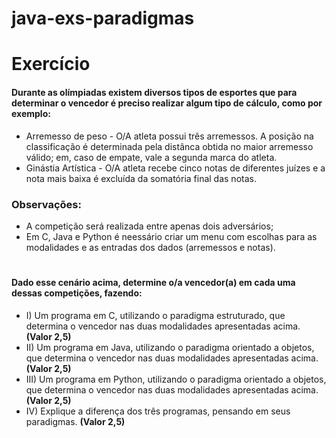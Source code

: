 # java-exs-paradigmas

# Exercício

#### Durante as olímpiadas existem diversos tipos de esportes que para determinar o vencedor é preciso realizar algum tipo de cálculo, como por exemplo:

  - Arremesso de peso - O/A atleta possui três arremessos. A posição na classificação é determinada pela distânca obtida no maior arremesso válido; em, caso de empate, vale a segunda marca do atleta.
  - Ginástia Artística - O/A atleta recebe cinco notas de diferentes juízes e a nota mais baixa é excluída da somatória final das notas.

  ### Observações:
  - A competição será realizada entre apenas dois adversários;
  - Em C, Java e Python é neessário criar um menu com escolhas  para as modalidades e as entradas dos dados (arremessos e notas).
#
#### Dado esse cenário acima, determine o/a vencedor(a) em cada uma dessas competições, fazendo:

- I) Um programa em C, utilizando o paradigma estruturado, que determina o vencedor nas duas modalidades apresentadas acima. **(Valor 2,5)**
- II) Um programa em Java, utilizando o paradigma orientado a objetos, que determina o vencedor nas duas modalidades apresentadas acima. **(Valor 2,5)**
- III) Um programa em Python, utilizando o paradigma orientado a objetos, que determina o vencedor nas duas modalidades apresentadas acima. **(Valor 2,5)**
- IV) Explique a diferença dos três programas, pensando em seus paradigmas. **(Valor 2,5)**
